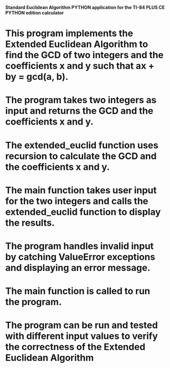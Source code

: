 **Standard Euclidean Algorithm PYTHON application for the TI-84 PLUS CE PYTHON edition calculator**

# This program implements the Extended Euclidean Algorithm to find the GCD of two integers and the coefficients x and y such that ax + by = gcd(a, b).
# The program takes two integers as input and returns the GCD and the coefficients x and y.
# The extended_euclid function uses recursion to calculate the GCD and the coefficients x and y.
# The main function takes user input for the two integers and calls the extended_euclid function to display the results.
# The program handles invalid input by catching ValueError exceptions and displaying an error message.
# The main function is called to run the program.
# The program can be run and tested with different input values to verify the correctness of the Extended Euclidean Algorithm
